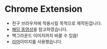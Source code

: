 # Chrome Extension
 - 친구 브라우저에 적용시킬 목적으로 제작된겁니다.
 - [<ins>해당 동영상</ins>](https://www.youtube.com/watch?v=pIQmxUk_FdI)을 참고하였습니다.
 - 백그라운드 이미지까지 바꿀 수 있음!
 - [라마](https://encrypted-tbn0.gstatic.com/images?q=tbn:ANd9GcTkuvyrqDDe5qfDUundZ_WFSNeKq0DFmOl5HQ&s)이미지를 사용했습니다.
